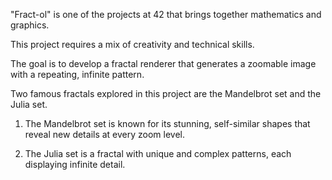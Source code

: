 "Fract-ol" is one of the projects at 42 that brings together mathematics and graphics.

This project requires a mix of creativity and technical skills.

The goal is to develop a fractal renderer that generates a zoomable image with a repeating, infinite pattern. 

Two famous fractals explored in this project are the Mandelbrot set and the Julia set.

1. The Mandelbrot set is known for its stunning, self-similar shapes that reveal new details at every zoom level. 

2. The Julia set is a fractal with unique and complex patterns, each displaying infinite detail.
